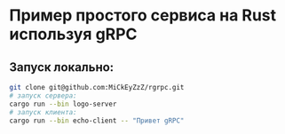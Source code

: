 # Пример простого сервиса на Rust используя gRPC

## Запуск локально:

```zsh
git clone git@github.com:MiCkEyZzZ/rgrpc.git
# запуск сервера:
cargo run --bin logo-server
# запуск клиента:
cargo run --bin echo-client -- "Привет gRPC"
```